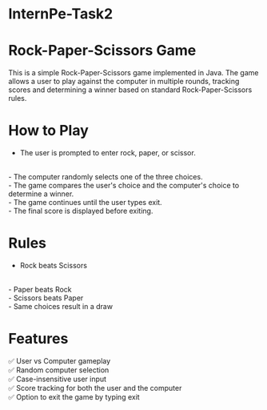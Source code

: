 # InternPe-Task2

# Rock-Paper-Scissors Game

This is a simple Rock-Paper-Scissors game implemented in Java. The game allows a user to play against the computer in multiple rounds, tracking scores and determining a winner based on standard Rock-Paper-Scissors rules.

# How to Play

- The user is prompted to enter rock, paper, or scissor.
<br>
- The computer randomly selects one of the three choices.
<br>
- The game compares the user's choice and the computer's choice to determine a winner.
<br>
- The game continues until the user types exit.
<br>
- The final score is displayed before exiting.

# Rules

- Rock beats Scissors
<br>
- Paper beats Rock
<br>
- Scissors beats Paper
<br>
- Same choices result in a draw

# Features

✅ User vs Computer gameplay
<br>
✅ Random computer selection
<br>
✅ Case-insensitive user input
<br>
✅ Score tracking for both the user and the computer
<br>
✅ Option to exit the game by typing exit

